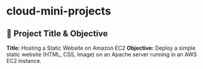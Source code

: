 # cloud-mini-projects

## 📌 Project Title & Objective

**Title:** Hosting a Static Website on Amazon EC2
**Objective:** Deploy a simple static website (HTML, CSS, Image) on an Apache server running in an AWS EC2 instance.
